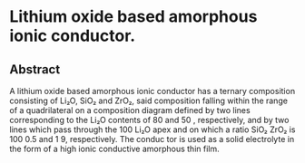 # Lithium oxide based amorphous ionic conductor.

## Abstract
A lithium oxide based amorphous ionic conductor has a ternary composition consisting of Li₂O, SiO₂ and ZrO₂, said composition falling within the range of a quadrilateral on a composition diagram defined by two lines corresponding to the Li₂O contents of 80 and 50 , respectively, and by two lines which pass through the 100 Li₂O apex and on which a ratio SiO₂ ZrO₂ is 100 0.5 and 1 9, respectively. The conduc tor is used as a solid electrolyte in the form of a high ionic conductive amorphous thin film.